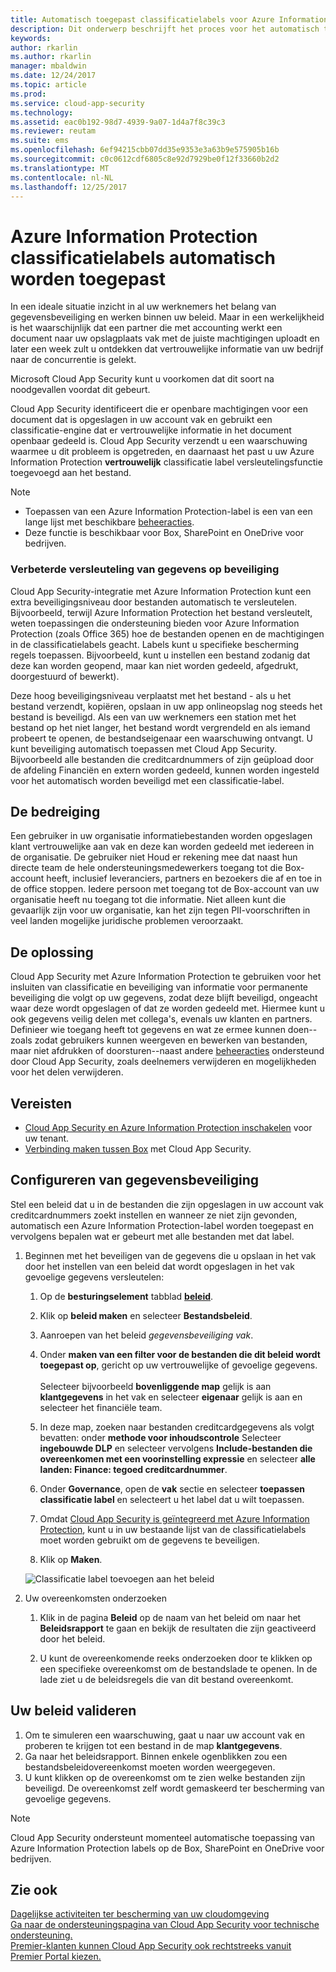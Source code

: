 ```yaml
---
title: Automatisch toegepast classificatielabels voor Azure Information Protection | Microsoft Docs
description: Dit onderwerp beschrijft het proces voor het automatisch toepassen van de classificatielabels Azure Information Protection in Microsoft Cloud App Security.
keywords: 
author: rkarlin
ms.author: rkarlin
manager: mbaldwin
ms.date: 12/24/2017
ms.topic: article
ms.prod: 
ms.service: cloud-app-security
ms.technology: 
ms.assetid: eac0b192-98d7-4939-9a07-1d4a7f8c39c3
ms.reviewer: reutam
ms.suite: ems
ms.openlocfilehash: 6ef94215cbb07dd35e9353e3a63b9e575905b16b
ms.sourcegitcommit: c0c0612cdf6805c8e92d7929be0f12f33660b2d2
ms.translationtype: MT
ms.contentlocale: nl-NL
ms.lasthandoff: 12/25/2017
---
```

# <a name="automatically-apply-azure-information-protection-classification-labels"></a>Azure Information Protection classificatielabels automatisch worden toegepast  

In een ideale situatie inzicht in al uw werknemers het belang van gegevensbeveiliging en werken binnen uw beleid. Maar in een werkelijkheid is het waarschijnlijk dat een partner die met accounting werkt een document naar uw opslagplaats vak met de juiste machtigingen uploadt en later een week zult u ontdekken dat vertrouwelijke informatie van uw bedrijf naar de concurrentie is gelekt. 

Microsoft Cloud App Security kunt u voorkomen dat dit soort na noodgevallen voordat dit gebeurt.

Cloud App Security identificeert die er openbare machtigingen voor een document dat is opgeslagen in uw account vak en gebruikt een classificatie-engine dat er vertrouwelijke informatie in het document openbaar gedeeld is. Cloud App Security verzendt u een waarschuwing waarmee u dit probleem is opgetreden, en daarnaast het past u uw Azure Information Protection **vertrouwelijk** classificatie label versleutelingsfunctie toegevoegd aan het bestand. 

>[!NOTE]
> - Toepassen van een Azure Information Protection-label is een van een lange lijst met beschikbare [beheeracties](governance-actions.md).
> - Deze functie is beschikbaar voor Box, SharePoint en OneDrive voor bedrijven.

### <a name="enhanced-data-level-encryption-protection"></a>Verbeterde versleuteling van gegevens op beveiliging

Cloud App Security-integratie met Azure Information Protection kunt een extra beveiligingsniveau door bestanden automatisch te versleutelen. Bijvoorbeeld, terwijl Azure Information Protection het bestand versleutelt, weten toepassingen die ondersteuning bieden voor Azure Information Protection (zoals Office 365) hoe de bestanden openen en de machtigingen in de classificatielabels geacht. Labels kunt u specifieke bescherming regels toepassen. Bijvoorbeeld, kunt u instellen een bestand zodanig dat deze kan worden geopend, maar kan niet worden gedeeld, afgedrukt, doorgestuurd of bewerkt). 

Deze hoog beveiligingsniveau verplaatst met het bestand - als u het bestand verzendt, kopiëren, opslaan in uw app onlineopslag nog steeds het bestand is beveiligd. Als een van uw werknemers een station met het bestand op het niet langer, het bestand wordt vergrendeld en als iemand probeert te openen, de bestandseigenaar een waarschuwing ontvangt. U kunt beveiliging automatisch toepassen met Cloud App Security. Bijvoorbeeld alle bestanden die creditcardnummers of zijn geüpload door de afdeling Financiën en extern worden gedeeld, kunnen worden ingesteld voor het automatisch worden beveiligd met een classificatie-label. 

## <a name="the-threat"></a>De bedreiging 
Een gebruiker in uw organisatie informatiebestanden worden opgeslagen klant vertrouwelijke aan vak en deze kan worden gedeeld met iedereen in de organisatie. De gebruiker niet Houd er rekening mee dat naast hun directe team de hele ondersteuningsmedewerkers toegang tot die Box-account heeft, inclusief leveranciers, partners en bezoekers die af en toe in de office stoppen. Iedere persoon met toegang tot de Box-account van uw organisatie heeft nu toegang tot die informatie. Niet alleen kunt die gevaarlijk zijn voor uw organisatie, kan het zijn tegen PII-voorschriften in veel landen mogelijke juridische problemen veroorzaakt.

## <a name="the-solution"></a>De oplossing
Cloud App Security met Azure Information Protection te gebruiken voor het insluiten van classificatie en beveiliging van informatie voor permanente beveiliging die volgt op uw gegevens, zodat deze blijft beveiligd, ongeacht waar deze wordt opgeslagen of dat ze worden gedeeld met. Hiermee kunt u ook gegevens veilig delen met collega's, evenals uw klanten en partners. Definieer wie toegang heeft tot gegevens en wat ze ermee kunnen doen--zoals zodat gebruikers kunnen weergeven en bewerken van bestanden, maar niet afdrukken of doorsturen--naast andere [beheeracties](governance-actions.md) ondersteund door Cloud App Security, zoals deelnemers verwijderen en mogelijkheden voor het delen verwijderen.

## <a name="prerequisites"></a>Vereisten

- [Cloud App Security en Azure Information Protection inschakelen](azip-integration.md) voor uw tenant.
- [Verbinding maken tussen Box](connect-box-to-microsoft-cloud-app-security.md) met Cloud App Security.

## <a name="setting-up-data-protection"></a>Configureren van gegevensbeveiliging

Stel een beleid dat u in de bestanden die zijn opgeslagen in uw account vak creditcardnummers zoekt instellen en wanneer ze niet zijn gevonden, automatisch een Azure Information Protection-label worden toegepast en vervolgens bepalen wat er gebeurt met alle bestanden met dat label.

1. Beginnen met het beveiligen van de gegevens die u opslaan in het vak door het instellen van een beleid dat wordt opgeslagen in het vak gevoelige gegevens versleutelen:

    1. Op de **besturingselement** tabblad [ **beleid**](control-cloud-apps-with-policies.md). 
    
    2. Klik op **beleid maken** en selecteer **Bestandsbeleid**.
    
    3. Aanroepen van het beleid *gegevensbeveiliging vak*.
    
    4. Onder **maken van een filter voor de bestanden die dit beleid wordt toegepast op**, gericht op uw vertrouwelijke of gevoelige gegevens.<br></br>
    Selecteer bijvoorbeeld **bovenliggende map** gelijk is aan **klantgegevens** in het vak en selecteer **eigenaar** gelijk is aan en selecteer het financiële team.
    
    4. In deze map, zoeken naar bestanden creditcardgegevens als volgt bevatten: onder **methode voor inhoudscontrole** Selecteer **ingebouwde DLP** en selecteer vervolgens **Include-bestanden die overeenkomen met een voorinstelling expressie** en selecteer **alle landen: Finance: tegoed creditcardnummer**.
    
    5. Onder **Governance**, open de **vak** sectie en selecteer **toepassen classificatie label** en selecteert u het label dat u wilt toepassen.
    
    6. Omdat [Cloud App Security is geïntegreerd met Azure Information Protection](azip-integration.md), kunt u in uw bestaande lijst van de classificatielabels moet worden gebruikt om de gegevens te beveiligen.
 
    7. Klik op **Maken**. 
   
   ![Classificatie label toevoegen aan het beleid](./media/aip-auto-policy.png)
     
2. Uw overeenkomsten onderzoeken
    
    1. Klik in de pagina **Beleid** op de naam van het beleid om naar het **Beleidsrapport** te gaan en bekijk de resultaten die zijn geactiveerd door het beleid.

    2. U kunt de overeenkomende reeks onderzoeken door te klikken op een specifieke overeenkomst om de bestandslade te openen. In de lade ziet u de beleidsregels die van dit bestand overeenkomt. 
     
## <a name="validating-your-policy"></a>Uw beleid valideren

1. Om te simuleren een waarschuwing, gaat u naar uw account vak en proberen te krijgen tot een bestand in de map **klantgegevens**.
3. Ga naar het beleidsrapport. Binnen enkele ogenblikken zou een bestandsbeleidovereenkomst moeten worden weergegeven. 
4. U kunt klikken op de overeenkomst om te zien welke bestanden zijn beveiligd. De overeenkomst zelf wordt gemaskeerd ter bescherming van gevoelige gegevens. 

>[!NOTE]
>Cloud App Security ondersteunt momenteel automatische toepassing van Azure Information Protection labels op de Box, SharePoint en OneDrive voor bedrijven.


 ## <a name="see-also"></a>Zie ook  
[Dagelijkse activiteiten ter bescherming van uw cloudomgeving](daily-activities-to-protect-your-cloud-environment.md)   
[Ga naar de ondersteuningspagina van Cloud App Security voor technische ondersteuning.](http://support.microsoft.com/oas/default.aspx?prid=16031)   
[Premier-klanten kunnen Cloud App Security ook rechtstreeks vanuit Premier Portal kiezen.](https://premier.microsoft.com/)  
  
  
